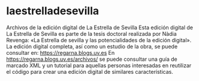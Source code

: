 # laestrelladesevilla
Archivos de la edición digital de La Estrella de Sevilla 
Esta edición digital de La Estrella de Sevilla es parte de la tesis doctoral realizada por Nàdia Revenga: «La Estrella de sevilla y las potencialidades de la edición digital». 
La edición digital completa, así como un estudio de la obra, se puede consultar en: https://regarna.blogs.uv.es
En https://regarna.blogs.uv.es/archivos/ se puede consultar una guía de marcado XML y un tutorial para aquellas personas interesadas en reutilizar el código para crear una edición digital de similares características.
